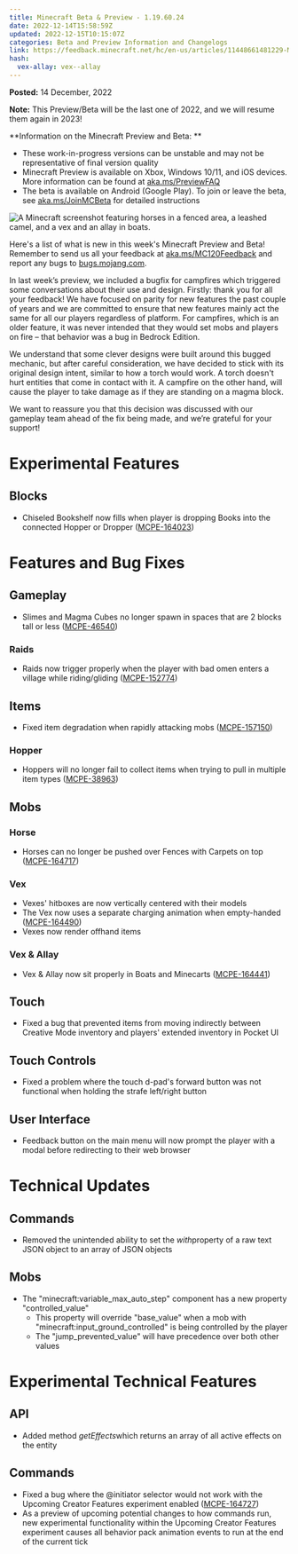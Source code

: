 ```yaml
---
title: Minecraft Beta & Preview - 1.19.60.24
date: 2022-12-14T15:58:59Z
updated: 2022-12-15T10:15:07Z
categories: Beta and Preview Information and Changelogs
link: https://feedback.minecraft.net/hc/en-us/articles/11448661481229-Minecraft-Beta-Preview-1-19-60-24
hash:
  vex-allay: vex--allay
---
```


**Posted:** 14 December, 2022

**Note:** This Preview/Beta will be the last one of 2022, and we will resume them again in 2023!

**Information on the Minecraft Preview and Beta: **

- These work-in-progress versions can be unstable and may not be representative of final version quality
- Minecraft Preview is available on Xbox, Windows 10/11, and iOS devices. More information can be found at [aka.ms/PreviewFAQ](http://aka.ms/PreviewFAQ)
- The beta is available on Android (Google Play). To join or leave the beta, see [aka.ms/JoinMCBeta](https://aka.ms/JoinMCBeta) for detailed instructions

![A Minecraft screenshot featuring horses in a fenced area, a leashed camel, and a vex and an allay in boats.](https://feedback.minecraft.net/hc/article_attachments/11448528540045)

Here's a list of what is new in this week's Minecraft Preview and Beta! Remember to send us all your feedback at [aka.ms/MC120Feedback](https://aka.ms/MC120Feedback) and report any bugs to [bugs.mojang.com](http://bugs.mojang.com/).

In last week’s preview, we included a bugfix for campfires which triggered some conversations about their use and design. Firstly: thank you for all your feedback! We have focused on parity for new features the past couple of years and we are committed to ensure that new features mainly act the same for all our players regardless of platform. For campfires, which is an older feature, it was never intended that they would set mobs and players on fire – that behavior was a bug in Bedrock Edition.

We understand that some clever designs were built around this bugged mechanic, but after careful consideration, we have decided to stick with its original design intent, similar to how a torch would work. A torch doesn't hurt entities that come in contact with it. A campfire on the other hand, will cause the player to take damage as if they are standing on a magma block.

We want to reassure you that this decision was discussed with our gameplay team ahead of the fix being made, and we’re grateful for your support!

# **Experimental Features**

## **Blocks**

- Chiseled Bookshelf now fills when player is dropping Books into the connected Hopper or Dropper ([MCPE-164023](https://bugs.mojang.com/browse/MCPE-164023))

# **Features and Bug Fixes**

## **Gameplay**

- Slimes and Magma Cubes no longer spawn in spaces that are 2 blocks tall or less ([MCPE-46540](https://bugs.mojang.com/browse/MCPE-46540))

### **Raids**

- Raids now trigger properly when the player with bad omen enters a village while riding/gliding ([MCPE-152774](https://bugs.mojang.com/browse/MCPE-152774))

## **Items**

- Fixed item degradation when rapidly attacking mobs ([MCPE-157150](https://bugs.mojang.com/browse/MCPE-157150))

### **Hopper**

- Hoppers will no longer fail to collect items when trying to pull in multiple item types ([MCPE-38963](https://bugs.mojang.com/browse/MCPE-38963))

## **Mobs**

### **Horse**

- Horses can no longer be pushed over Fences with Carpets on top ([MCPE-164717](https://bugs.mojang.com/browse/MCPE-164717))

### **Vex**

- Vexes' hitboxes are now vertically centered with their models
- The Vex now uses a separate charging animation when empty-handed ([MCPE-164490](https://bugs.mojang.com/browse/MCPE-164490))
- Vexes now render offhand items

### **Vex & Allay**

- Vex & Allay now sit properly in Boats and Minecarts ([MCPE-164441](https://bugs.mojang.com/browse/MCPE-164441))

## **Touch**

- Fixed a bug that prevented items from moving indirectly between Creative Mode inventory and players' extended inventory in Pocket UI

## **Touch Controls**

- Fixed a problem where the touch d-pad's forward button was not functional when holding the strafe left/right button

## **User Interface**

- Feedback button on the main menu will now prompt the player with a modal before redirecting to their web browser

# **Technical Updates**

## **Commands**

- Removed the unintended ability to set the *with*property of a raw text JSON object to an array of JSON objects

## **Mobs**

- The "minecraft:variable_max_auto_step" component has a new property "controlled_value"
  - This property will override "base_value" when a mob with "minecraft:input_ground_controlled" is being controlled by the player
  - The "jump_prevented_value" will have precedence over both other values

# **Experimental Technical Features**

## **API**

- Added method *getEffects*which returns an array of all active effects on the entity

## **Commands**

- Fixed a bug where the @initiator selector would not work with the Upcoming Creator Features experiment enabled ([MCPE-164727](https://bugs.mojang.com/browse/MCPE-164727))
- As a preview of upcoming potential changes to how commands run, new experimental functionality within the Upcoming Creator Features experiment causes all behavior pack animation events to run at the end of the current tick

